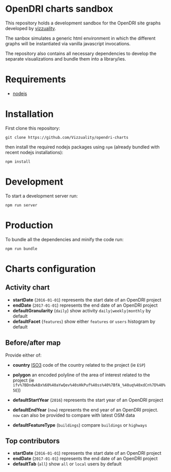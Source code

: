 # OpenDRI charts sandbox

This repository holds a development sandbox for the OpenDRI site graphs developed by [vizzuality](http://www.vizzuality.com/).  

The sanbox simulates a generic html environment in which the different graphs will be instantiated via vanilla javascript invocations.  

The repository also contains all necessary dependencies to develop the separate visualizations and bundle them into a library/ies.

# Requirements

- [nodejs](https://nodejs.org/en/)

# Installation

First clone this repository:

```
git clone https://github.com/Vizzuality/opendri-charts
```

then install the required nodejs packages using `npm` (already bundled with recent nodejs installations):

```
npm install
```

# Development

To start a development server run:

```
npm run server
```

# Production

To bundle all the dependencies and minify the code run:

```
npm run bundle
```


# Charts configuration

## Activity chart

- __startDate__ (`2016-01-01`) represents the start date of an OpenDRI project
- __endDate__ (`2017-01-01`) represents the end date of an OpenDRI project
- __defaultGranularity__ (`daily`) show activity `daily|weekly|monthly` by default
- __defaultFacet__ (`features`) show either `features` or `users` histogram by default

## Before/after map

Provide either of:
- __country__ <a href="https://en.wikipedia.org/wiki/ISO_3166-1_alpha-3">ISO3</a> code of the country related to the project (ie `ESP`)
- __polygon__ an encoded polyline of the area of interest related to the project (ie `ifv%7BDndwkBx%60%40aYwQev%40sHkPuf%40ss%40%7BfA_%40uq%40xdCn%7D%40%5E`))

- __defaultStartYear__ (`2016`) represents the start year of an OpenDRI project
- __defaultEndYear__ (`now`) represents the end year of an OpenDRI project. `now` can also be provided to compare with latest OSM data
- __defaultFeatureType__ (`buildings`) compare `buildings` or `highways`

## Top contributors

- __startDate__ (`2016-01-01`) represents the start date of an OpenDRI project
- __endDate__ (`2017-01-01`) represents the end date of an OpenDRI project
- __defaultTab__ (`all`) show `all` or `local` users by default
